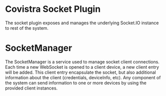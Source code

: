 # Covistra Socket Plugin

The socket plugin exposes and manages the underlying Socket.IO instance to rest of the system.

# SocketManager

The SocketManager is a service used to manage socket client connections. Each time a new WebSocket is opened
to a client device, a new client entry will be added. This client entry encapsulate the socket, but also additional
information about the client (credentials, deviceInfo, etc). Any component of the system can send information to one or
more devices by using the provided client instances.
